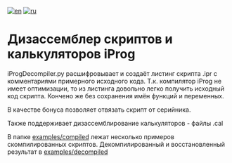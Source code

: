[![en](https://img.shields.io/badge/lang-en-green.svg)](README.md)
[![ru](https://img.shields.io/badge/язык-ru-blue.svg)](README.ru.md)

# Дизассемблер скриптов и калькуляторов iProg

iProgDecompiler.py расшифровывает и создаёт листинг скрипта .ipr с комментариями примерного исходного кода.
Т.к. компилятор iProg не имеет оптимизации, то из листинга довольно легко получить исходный код скрипта.
Кончено же без сохранения имён функций и переменных.

В качестве бонуса позволяет отвязать скрипт от серийника.

Также поддерживает дизассемблирование калькуляторов - файлы .cal

В папке [examples/compiled](examples/compiled) лежат несколько примеров скомпилированных скриптов.
Декомпилированный и восстановленный результат в [examples/decompiled](examples/decompiled)
